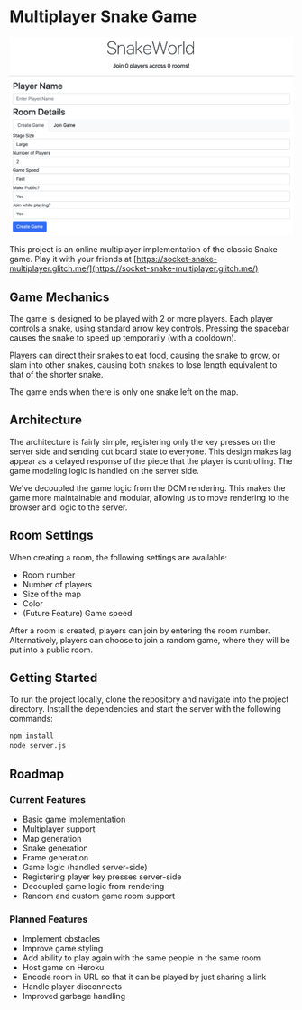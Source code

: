 # Multiplayer Snake Game

![Game Screenshot](snakeworld.png)

This project is an online multiplayer implementation of the classic Snake game. Play it with your friends at [https://socket-snake-multiplayer.glitch.me/](https://socket-snake-multiplayer.glitch.me/)

## Game Mechanics

The game is designed to be played with 2 or more players. Each player controls a snake, using standard arrow key controls. Pressing the spacebar causes the snake to speed up temporarily (with a cooldown).

Players can direct their snakes to eat food, causing the snake to grow, or slam into other snakes, causing both snakes to lose length equivalent to that of the shorter snake.

The game ends when there is only one snake left on the map.

## Architecture

The architecture is fairly simple, registering only the key presses on the server side and sending out board state to everyone. This design makes lag appear as a delayed response of the piece that the player is controlling. The game modeling logic is handled on the server side. 

We've decoupled the game logic from the DOM rendering. This makes the game more maintainable and modular, allowing us to move rendering to the browser and logic to the server.

## Room Settings

When creating a room, the following settings are available:
- Room number
- Number of players
- Size of the map
- Color
- (Future Feature) Game speed

After a room is created, players can join by entering the room number. Alternatively, players can choose to join a random game, where they will be put into a public room.

## Getting Started

To run the project locally, clone the repository and navigate into the project directory. Install the dependencies and start the server with the following commands:

```bash
npm install
node server.js
```

## Roadmap

### Current Features
- Basic game implementation
- Multiplayer support
- Map generation
- Snake generation
- Frame generation
- Game logic (handled server-side)
- Registering player key presses server-side
- Decoupled game logic from rendering
- Random and custom game room support

### Planned Features
- Implement obstacles
- Improve game styling
- Add ability to play again with the same people in the same room
- Host game on Heroku
- Encode room in URL so that it can be played by just sharing a link
- Handle player disconnects
- Improved garbage handling
